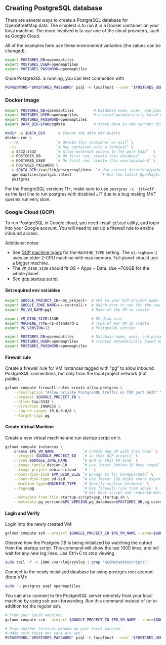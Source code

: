 ## Creating PostgreSQL database
There are several ways to create a PostgreSQL database for OpenStreetMap data. The simplest is to run it in a Docker container on your local machine. The more involved is to use one of the cloud providers, such as Google Cloud.

All of the examples here use these environment variables (the values can be changed):

```bash
export POSTGRES_DB=openmaptiles
export POSTGRES_USER=openmaptiles
export POSTGRES_PASSWORD=openmaptiles
```

Once PostgreSQL is running, you can test connection with

```bash
PGPASSWORD="$POSTGRES_PASSWORD" psql -h localhost --user "$POSTGRES_USER" "$POSTGRES_DB"
```

### Docker Image

```bash
export POSTGRES_DB=openmaptiles         # Database name, user, and password will be
export POSTGRES_USER=openmaptiles       # created automatically based on these values.
export POSTGRES_PASSWORD=openmaptiles
export DATA_DIR=$PWD/pgdata             # store data in the current dir/pgdata

mkdir -p $DATA_DIR      # Ensure the data dir exists
docker run \
  --rm                 `# Delete this container on exit` \
  -it                  `# Run container with a terminal` \
  -p 5432:5432         `# Allow external access to the port 5432`  \
  -e POSTGRES_DB       `# On first run, create this database`      \
  -e POSTGRES_USER     `# On first run, create this user/password` \
  -e POSTGRES_PASSWORD \
  -v $DATA_DIR:/var/lib/postgresql/data  `# Use current directory/pgdata to store PostgreSQL data` \
   openmaptiles/postgis:latest             `# Use the latest OpenMapTiles postgis image` \
   postgres
```

For the PostgreSQL versions 11+, make sure to use `postgres -c 'jit=off'` as the last line to run postgres with disabled JIT due to a bug making MVT queries run very slow.


### Google Cloud (GCP)

To run PostgreSQL in Google cloud, you need install `gcloud` utility, and login into your Google account. You will need to set up a firewall rule to enable inbound access.

Additional notes:
* See [GCP machine types](https://cloud.google.com/compute/docs/machine-types) for the `MACHINE_TYPE` setting. The `n1-highmem-2` uses an older 2-CPU machine with max memory. Full planet should use a bigger machine.
* The `VM_DISK_SIZE` should fit OS + Apps + Data. Use ~700GB for the whole planet.
* See [gcp startup script](gcp_startup.sh)

#### Set required env variables

```bash
export GOOGLE_PROJECT_ID=<my_project>  # Set to your GCP project name
export GOOGLE_ZONE_NAME=us-central1-c  # Which zone to use for the new VM
export PG_VM_NAME=pg1                  # Name of the VM to create

export VM_DISK_SIZE=15GB               # VM disk size
export MACHINE_TYPE=n1-standard-1      # Type of GCP VM to create
export PG_VERSION=12                   # PostgreSQL version

export POSTGRES_DB=openmaptiles        # Database name, user, and password will be
export POSTGRES_USER=openmaptiles      # created automatically based on these values.
export POSTGRES_PASSWORD=openmaptiles
```

#### Firewall rule
Create a firewall rule for VM instances tagged with "pg" to allow inbound PostgreSQL connections, but only from the local project network (not public).

```bash
gcloud compute firewall-rules create allow-postgres \
    --description "Allow private PostgreSQL traffic on TCP port 5432" \
    --project $GOOGLE_PROJECT_ID \
    --allow tcp:5432 \
    --direction INGRESS \
    --source-ranges 10.0.0.0/8 \
    --target-tags pg
```

#### Create Virtual Machine
Create a new virtual machine and run startup script on it.
```bash
gcloud compute instances \
    create $PG_VM_NAME             `# Create new VM with this name` \
    --project $GOOGLE_PROJECT_ID   `# in this GCP project` \
    --zone $GOOGLE_ZONE_NAME       `# and in this VM zone` \
    --image-family debian-10       `# use latest Debian-10 base image` \
    --image-project debian-cloud   `# ` \
    --boot-disk-size $VM_DISK_SIZE `# Enough to fit OS+apps+data` \
    --boot-disk-type pd-ssd        `# Use faster SSD disks (more expensive)` \
    --machine-type=$MACHINE_TYPE   `# Specify machine hardware` \
    --tags=pg                      `# Use firewall rule from above` \
                                   `# Set boot script and required metadata` \
    --metadata-from-file startup-script=gcp_startup.sh \
    --metadata pg_version=$PG_VERSION,pg_database=$POSTGRES_DB,pg_user=$POSTGRES_USER,pg_password=$POSTGRES_PASSWORD
```

#### Login and Verify
Login into the newly created VM:
```bash
gcloud compute ssh --project $GOOGLE_PROJECT_ID $PG_VM_NAME --zone=$GOOGLE_ZONE_NAME
```

Observe how the Postgres DB is being initialized by watching the output from the startup script. This command will show the last 1000 lines, and will wait for any new log lines. Use Ctrl+C to stop viewing.

```bash
sudo tail -f -n 1000 /var/log/syslog | grep 'GCEMetadataScripts:'
```

Connect to the newly initialized database by using postrges root account (from VM):

```bash
sudo -u postgres psql openmaptiles
```

You can also connect to the PostgreSQL server remotely from your local machine by using ssh port-forwarding. Run this command instead of (or in addition to) the regular ssh.

```bash
# From your local machine:
gcloud compute ssh --project $GOOGLE_PROJECT_ID $PG_VM_NAME --zone=$GOOGLE_ZONE_NAME -- -L 5432:localhost:5432

# From another terminal window on your local machine.
# Make sure these env vars are set.
PGPASSWORD="$POSTGRES_PASSWORD" psql -h localhost --user "$POSTGRES_USER" "$POSTGRES_DB"
```
